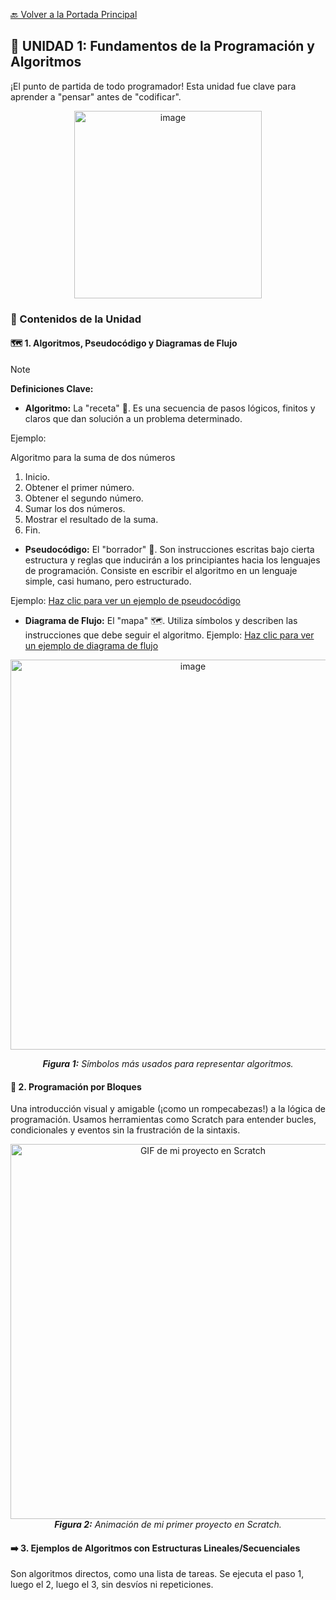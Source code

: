 [🔙 Volver a la Portada Principal](../README.md)

## 🚀 UNIDAD 1: Fundamentos de la Programación y Algoritmos

¡El punto de partida de todo programador! Esta unidad fue clave para aprender a "pensar" antes de "codificar".

<p align="center"><img width="300" height="300" alt="image" src="https://github.com/user-attachments/assets/558ba8d8-f318-4c08-be88-4f4c20fc589a" />

### 🧠 Contenidos de la Unidad

#### 🗺️ 1. Algoritmos, Pseudocódigo y Diagramas de Flujo

> [!NOTE]
> **Definiciones Clave:**
> * **Algoritmo:** La "receta" 🍳. Es una secuencia de pasos lógicos, finitos y claros que dan solución a un problema determinado.
>
> Ejemplo:
>
> Algoritmo para la suma de dos números
> 1. Inicio.
> 2. Obtener el primer número.
> 3. Obtener el segundo número.
> 4. Sumar los dos números.
> 5. Mostrar el resultado de la suma.
> 6. Fin.
> * **Pseudocódigo:** El "borrador" 📝. Son instrucciones escritas bajo cierta estructura y reglas que inducirán a los principiantes hacia los lenguajes de programación. Consiste en escribir el algoritmo en un lenguaje simple, casi humano, pero estructurado.
>
> Ejemplo:
> [Haz clic para ver un ejemplo de pseudocódigo](./EjemploPseudocódigo.md/)
> * **Diagrama de Flujo:** El "mapa" 🗺️. Utiliza símbolos y describen las instrucciones que debe seguir el algoritmo.
>   Ejemplo:
> [Haz clic para ver un ejemplo de diagrama de flujo](./EjemploPseudocódigo.md/)

<p align="center"><img width="568" height="624" alt="image" src="https://github.com/user-attachments/assets/f5af823b-d4cd-4b3b-831d-5906485720ae" />

<p align="center"><em><b>Figura 1:</b> Símbolos más usados para representar algoritmos.</em>
</p>

#### 🧩 2. Programación por Bloques

Una introducción visual y amigable (¡como un rompecabezas!) a la lógica de programación. Usamos herramientas como Scratch para entender bucles, condicionales y eventos sin la frustración de la sintaxis.

<p align="center">
  <img src="./imagenes/mi_proyecto_scratch.gif" alt="GIF de mi proyecto en Scratch" width="600"/>
  <br>
  <em><b>Figura 2:</b> Animación de mi primer proyecto en Scratch.</em>
</p>

#### ➡️ 3. Ejemplos de Algoritmos con Estructuras Lineales/Secuenciales

Son algoritmos directos, como una lista de tareas. Se ejecuta el paso 1, luego el 2, luego el 3, sin desvíos ni repeticiones.
